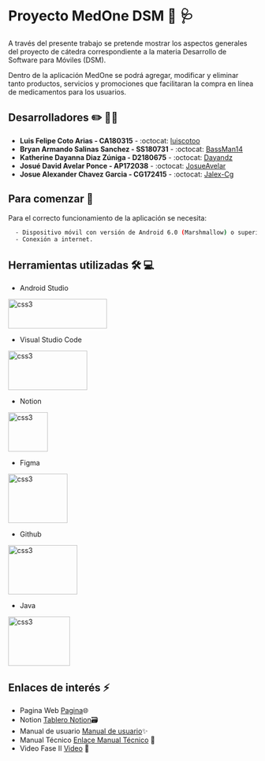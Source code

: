 # Proyecto MedOne DSM 📱 🩺
A través del presente trabajo se pretende mostrar los aspectos generales del proyecto de cátedra correspondiente a la
materia Desarrollo de Software para Móviles (DSM). 

Dentro de la aplicación MedOne se podrá agregar, modificar y eliminar tanto productos, servicios y promociones que facilitaran la compra en línea de medicamentos para los usuarios. 

## Desarrolladores :pencil2: :technologist:
* **Luis Felipe Coto Arias - CA180315** - :octocat: [luiscotoo](https://github.com/luiscotoo)
* **Bryan Armando Salinas Sanchez - SS180731** - :octocat: [BassMan14](https://github.com/BassMan14)
* **Katherine Dayanna Diaz Zúniga - D2180675** - :octocat: [Dayandz](https://github.com/Dayandz)
* **Josué David Avelar Ponce - AP172038** - :octocat: [JosueAvelar](https://github.com/JosueAvelar)
* **Josue Alexander Chavez Garcia - CG172415** - :octocat: [Jalex-Cg](https://github.com/Jalex-Cg)

## Para comenzar 🚨 

Para el correcto funcionamiento de la aplicación se necesita: 

```bash
  - Dispositivo móvil con versión de Android 6.0 (Marshmallow) o superior.
  - Conexión a internet.
```
## Herramientas utilizadas :hammer_and_wrench: :computer:
- Android Studio 
<img src="https://upload.wikimedia.org/wikipedia/commons/thumb/9/92/Android_Studio_Trademark.svg/1280px-Android_Studio_Trademark.svg.png" alt="css3" width="200" height="60"/>

- Visual Studio Code
<img src="https://sobrebits.com/wp-content/uploads/2018/10/Visual-Studio-Code-para-PowerShell.png" alt="css3" width="160" height="80"/>

- Notion 
<img src="https://upload.wikimedia.org/wikipedia/commons/4/45/Notion_app_logo.png?20200221181224" alt="css3" width="80" height="80"/>

- Figma
<img src="https://vectorlogoseek.com/wp-content/uploads/2020/06/figma-vector-logo.png" alt="css3" width="120" height="100"/>

- Github 
<img src="https://logos-marcas.com/wp-content/uploads/2020/11/GitHub-Logo.png" alt="css3" width="140" height="100"/>

- Java 
<img src="https://1000marcas.net/wp-content/uploads/2020/11/Java-logo.png" alt="css3" width="125" height="100"/>

## Enlaces de interés :zap:
* Pagina Web [Pagina](https://nifty-lalande-d9f589.netlify.app)🌐
* Notion [Tablero Notion](https://www.notion.so/8d66fd2dc5264b4fb29d4208a552a88f?v=a44eb700a99d4c87ba0533ba64cbaf41)🗃️
* Manual de usuario [Manual de usuario](https://www.canva.com/design/DAEvFseDvbA/7mUBC2TSOpr_8DoMGZy2Jg/view?utm_content=DAEvFseDvbA&utm_campaign=designshare&utm_medium=link2&utm_source=sharebutton#1)✨
* Manual Técnico [Enlace Manual Técnico](https://www.canva.com/design/DAEvAzRkKxM/0ETV8GJ_IikOAW5mvWK53w/view?utm_content=DAEvAzRkKxM&utm_campaign=designshare&utm_medium=link2&utm_source=sharebutton) 👷
* Video Fase II [Video](https://drive.google.com/file/d/1mURNVNpwgNN95YU212GyiACnb-kdUmBE/view) :movie_camera:
